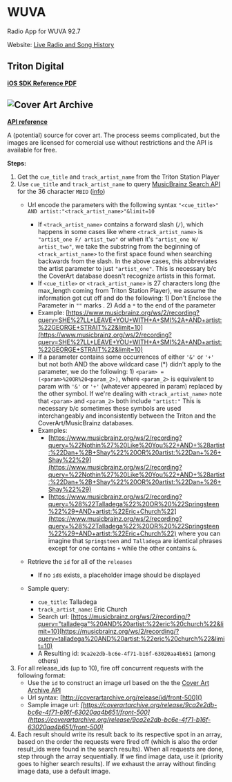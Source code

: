 # WUVA
Radio App for WUVA 92.7

Website: [Live Radio and Song History](http://player.listenlive.co/46461)

## Triton Digital ##

**[iOS SDK Reference PDF](http://triton-sdk.media.streamtheworld.com/mobile_sdk/TD-Mobile-iOS-SDK-2.2.1.pdf)**

## ![Cover Art Archive](http://coverartarchive.org/img/navbar_logo.svg) ##

**[API reference](https://musicbrainz.org/doc/Cover_Art_Archive/API)**

A (potential) source for cover art. The process seems complicated, but the images are licensed for comercial use without restrictions and the API is available for free.

**Steps:**

1. Get the `cue_title` and `track_artist_name` from the Triton Station Player
2. Use `cue_title` and `track_artist_name` to query [MusicBrainz Search API](http://musicbrainz.org/doc/Development/XML_Web_Service/Version_2/Search) for the 36 character `MBID` ([info](https://musicbrainz.org/doc/MusicBrainz_Identifier))
    * Url encode the parameters with the following syntax `"<cue_title>" AND artist:"<track_artist_name>"&limit=10`
    	* If `<track_artist_name>` contains a forward slash (`/`), which happens in some cases like where `<track_artist_name>` is `"artist_one F/ artist_two"` or when it's `"artist_one W/ artist_two"`, we take the substring from the beginning of `<track_artist_name>` to the first space found when searching backwards from the slash. In the above cases, this abbreviates the artist parameter to just `"artist_one"`. This is necessary b/c the CoverArt database doesn't recognize artists in this format.
    	* If `<cue_title>` or `<track_artist_name>` is 27 characters long (the max_length coming from Triton Station Player), we assume the information got cut off and do the following: 1) Don't Enclose the Parameter in `""` marks . 2) Add a `*` to the end of the parameter
    	* Example: [https://www.musicbrainz.org/ws/2/recording?query=SHE%27LL+LEAVE+YOU+WITH+A+SMI%2A+AND+artist:%22GEORGE+STRAIT%22&limit=10](https://www.musicbrainz.org/ws/2/recording?query=SHE%27LL+LEAVE+YOU+WITH+A+SMI%2A+AND+artist:%22GEORGE+STRAIT%22&limit=10)
    	* If a parameter contains some occurrences of either `'&'` or `'+'` but not both AND the above wildcard case (*) didn't apply to the parameter, we do the following: 1) `<param> = (<param>%20OR%20<param_2>)`, where `<param_2>` is equivalent to param with `'&'` or `'+'` (whatever appeared in param) replaced by the other symbol. If we're dealing with `<track_artist_name>` note that `<param>` and `<param_2>` both include `"artist:"` This is necessary b/c sometimes these symbols are used interchangeably and inconsistently between the Triton and the CoverArt/MusicBrainz databases.
    	* Examples:
    		* [https://www.musicbrainz.org/ws/2/recording?query=%22Nothin%27%20Like%20You%22+AND+%28artist:%22Dan+%2B+Shay%22%20OR%20artist:%22Dan+%26+Shay%22%29](https://www.musicbrainz.org/ws/2/recording?query=%22Nothin%27%20Like%20You%22+AND+%28artist:%22Dan+%2B+Shay%22%20OR%20artist:%22Dan+%26+Shay%22%29)
    		* [https://www.musicbrainz.org/ws/2/recording?query=%28%22Talladega%22%20OR%20%22Springsteen%22%29+AND+artist:%22Eric+Church%22](https://www.musicbrainz.org/ws/2/recording?query=%28%22Talladega%22%20OR%20%22Springsteen%22%29+AND+artist:%22Eric+Church%22) where you can imagine that `Springsteen` and `Talladega` are identical phrases except for one contains `+` while the other contains `&`.
    
    * Retrieve the `id` for all of the `releases`
    	* If no `id`s exists, a placeholder image should be displayed
    * Sample query:
    	* `cue_title`: Talladega
    	* `track_artist_name`: Eric Church
    	* Search url: [https://musicbrainz.org/ws/2/recording/?query="talladega"%20AND%20artist:%22eric%20church%22&limit=10](https://musicbrainz.org/ws/2/recording/?query=talladega%20AND%20artist:%22eric%20church%22&limit=10)
    	* A Resulting id: `9ca2e2db-bc6e-4f71-b16f-63020aa4b651` (among others)
3. For all release_ids (up to 10), fire off concurrent requests with the following format:
	* Use the `id` to construct an image url based on the the [Cover Art Archive API](https://musicbrainz.org/doc/Cover_Art_Archive/API)
	* Url syntax: [http://coverartarchive.org/release/id/front-500]()
	* Sample image url: *[https://coverartarchive.org/release/9ca2e2db-bc6e-4f71-b16f-63020aa4b651/front-500](https://coverartarchive.org/release/9ca2e2db-bc6e-4f71-b16f-63020aa4b651/front-500)*
4. Each result should write its result back to its respective spot in an array, based on the order the requests were fired off (which is also the order result_ids were found in the search results). When all requests are done, step through the array sequentially. If we find image data, use it (priority goes to higher search results). If we exhaust the array without finding image data, use a default image.
